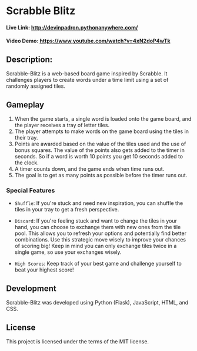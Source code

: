 # Scrabble Blitz

#### Live Link: http://devinpadron.pythonanywhere.com/

#### Video Demo: https://www.youtube.com/watch?v=4xN2doP4wTk

## Description:
Scrabble-Blitz is a web-based board game inspired by Scrabble. It challenges players to create words under a time limit using a set of randomly assigned tiles.

## Gameplay

1. When the game starts, a single word is loaded onto the game board, and the player receives a tray of letter tiles.
2. The player attempts to make words on the game board using the tiles in their tray.
3. Points are awarded based on the value of the tiles used and the use of bonus squares. The value of the points also gets added to the timer in seconds. So if a word is worth 10 points you get 10 seconds added to the clock.
4. A timer counts down, and the game ends when time runs out.
5. The goal is to get as many points as possible before the timer runs out.


### Special Features

* `Shuffle`: If you're stuck and need new inspiration, you can shuffle the tiles in your tray to get a fresh perspective.

* `Discard`: If you're feeling stuck and want to change the tiles in your hand, you can choose to exchange them with new ones from the tile pool. This allows you to refresh your options and potentially find better combinations. Use this strategic move wisely to improve your chances of scoring big! Keep in mind you can only exchange tiles twice in a single game, so use your exchanges wisely.

* `High Scores`: Keep track of your best game and challenge yourself to beat your highest score!


## Development

Scrabble-Blitz was developed using Python (Flask), JavaScript, HTML, and CSS.


## License

This project is licensed under the terms of the MIT license.
